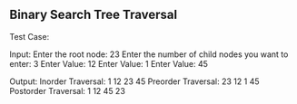 Binary Search Tree Traversal
-----------------------------

Test Case:

Input:
Enter the root node: 23
Enter the number of child nodes you want to enter: 3
Enter Value: 12
Enter Value: 1
Enter Value: 45

Output:
Inorder Traversal: 1 12 23 45 
Preorder Traversal: 23 12 1 45 
Postorder Traversal: 1 12 45 23 
